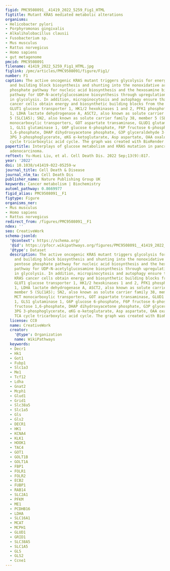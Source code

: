 ```yaml
---
figid: PMC9508091__41419_2022_5259_Fig1_HTML
figtitle: Mutant KRAS mediated metabolic alterations
organisms:
- Helicobacter pylori
- Porphyromonas gingivalis
- Alkalihalobacillus clausii
- Fusobacterium sp.
- Mus musculus
- Rattus norvegicus
- Homo sapiens
- gut metagenome
pmcid: PMC9508091
filename: 41419_2022_5259_Fig1_HTML.jpg
figlink: /pmc/articles/PMC9508091/figure/Fig1/
number: F1
caption: The active oncogenic KRAS mutant triggers glycolysis for energy generation
  and building block biosynthesis and shunting into the nonoxidative arm of the pentose
  phosphate pathway for nucleic acid biosynthesis and the hexosamine biosynthesis
  pathway for UDP-N-acetylglucosamine biosynthesis through upregulation of key enzymes
  in glycolysis. In addition, micropinocytosis and autophagy ensure that mutant KRAS
  cancer cells obtain energy and biosynthetic building blocks from the microenvironment.
  GLUT1 glucose transporter 1, HK1/2 hexokinases 1 and 2, PFK1 phosphofructokinase
  1, LDHA lactate dehydrogenase A, ASCT2, also known as solute carrier family 1, member
  5 (SLC1A5); SN2, also known as solute carrier family 38, member 5 (SLC38A5); MCT
  monocarboxylic transporters, GOT aspartate transaminase, GLUD1 glutamate dehydrogenase
  1, GLS1 glutaminase 1, G6P glucose 6-phosphate, F6P fructose 6-phosphate, FBP fructose
  1,6-phosphate, DHAP dihydroxyacetone phosphate, G3P glyceraldehyde 3-phosphate,
  3PG 3-phosphoglycerate, αKG α-ketoglutarate, Asp aspartate, OAA oxaloacetate, TCA
  cycle tricarboxylic acid cycle. The graph was created with BioRender.com.
papertitle: Interplays of glucose metabolism and KRAS mutation in pancreatic ductal
  adenocarcinoma.
reftext: Yu-Huei Liu, et al. Cell Death Dis. 2022 Sep;13(9):817.
year: '2022'
doi: 10.1038/s41419-022-05259-w
journal_title: Cell Death & Disease
journal_nlm_ta: Cell Death Dis
publisher_name: Nature Publishing Group UK
keywords: Cancer metabolism | Biochemistry
automl_pathway: 0.8669977
figid_alias: PMC9508091__F1
figtype: Figure
organisms_ner:
- Mus musculus
- Homo sapiens
- Rattus norvegicus
redirect_from: /figures/PMC9508091__F1
ndex: ''
seo: CreativeWork
schema-jsonld:
  '@context': https://schema.org/
  '@id': https://pfocr.wikipathways.org/figures/PMC9508091__41419_2022_5259_Fig1_HTML.html
  '@type': Dataset
  description: The active oncogenic KRAS mutant triggers glycolysis for energy generation
    and building block biosynthesis and shunting into the nonoxidative arm of the
    pentose phosphate pathway for nucleic acid biosynthesis and the hexosamine biosynthesis
    pathway for UDP-N-acetylglucosamine biosynthesis through upregulation of key enzymes
    in glycolysis. In addition, micropinocytosis and autophagy ensure that mutant
    KRAS cancer cells obtain energy and biosynthetic building blocks from the microenvironment.
    GLUT1 glucose transporter 1, HK1/2 hexokinases 1 and 2, PFK1 phosphofructokinase
    1, LDHA lactate dehydrogenase A, ASCT2, also known as solute carrier family 1,
    member 5 (SLC1A5); SN2, also known as solute carrier family 38, member 5 (SLC38A5);
    MCT monocarboxylic transporters, GOT aspartate transaminase, GLUD1 glutamate dehydrogenase
    1, GLS1 glutaminase 1, G6P glucose 6-phosphate, F6P fructose 6-phosphate, FBP
    fructose 1,6-phosphate, DHAP dihydroxyacetone phosphate, G3P glyceraldehyde 3-phosphate,
    3PG 3-phosphoglycerate, αKG α-ketoglutarate, Asp aspartate, OAA oxaloacetate,
    TCA cycle tricarboxylic acid cycle. The graph was created with BioRender.com.
  license: CC0
  name: CreativeWork
  creator:
    '@type': Organization
    name: WikiPathways
  keywords:
  - Decr1
  - Hk1
  - Got1
  - Fubp1
  - Slc1a3
  - Me1
  - Tcf12
  - Ldha
  - Gnat2
  - Mcph1
  - Glud1
  - Grid1
  - Slc38a5
  - Slc1a5
  - Gls
  - Gls2
  - DECR1
  - HK1
  - KCNA4
  - KLK1
  - HOOK1
  - TAC4
  - GOT1
  - GOLT1B
  - GOLT1A
  - FBP1
  - FOLR1
  - FOLR2
  - ECB2
  - FUBP1
  - RAB14
  - SLC2A1
  - PFKM
  - ME1
  - PCDHB16
  - LDHA
  - SLC16A1
  - MCAT
  - MCPH1
  - GLUD1
  - GRID1
  - SLC38A5
  - SLC1A5
  - GLS
  - GLS2
  - Ccne1
---
```

